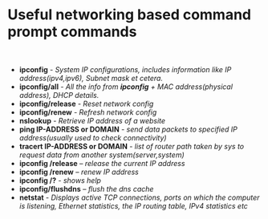 <h1> Useful networking based command prompt commands</h1><br>

<ul>
  <li><b>ipconfig</b> - <i>System IP configurations, includes information like IP address(ipv4,ipv6), Subnet mask et cetera.</i></li>
  <li><b>ipconfig/all</b> - <i>All the info from <b>ipconfig</b> + MAC address(physical address), DHCP details.</i></li>
  <li><b>ipconfig/release</b> - <i> Reset network config</i></li>
  <li><b>ipconfig/renew</b> - <i> Refresh network config</i></li>
  <li><b>nslookup</b> - <i> Retrieve IP address of a website</i></li>
  <li><b>ping IP-ADDRESS or DOMAIN</b> - <i> send data packets to specified IP address(usually used to check connectivity)</i></li>
  <li><b>tracert IP-ADDRESS or DOMAIN</b> - <i> list of router path taken by sys to request data from another system(server,system)</i></li>
  <li><b>ipconfig /release</b> – <i>release the current IP address</i></li>
  <li><b>ipconfig /renew</b> – <i>renew IP address</i></li>
  <li><b>ipconfig /?</b> - <i>shows help</i></li>
  <li><b>ipconfig/flushdns</b> – <i>flush the dns cache</i></li>
  <li><b>netstat</b> - <i>Displays active TCP connections, ports on which the computer is listening, Ethernet statistics, the IP routing table, IPv4 statistics etc</i></li>
</ul>
